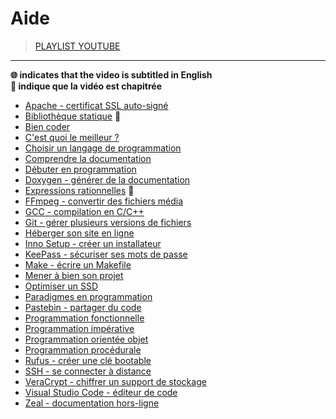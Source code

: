 # Aide

> [PLAYLIST YOUTUBE](https://www.youtube.com/playlist?list=PLrSOXFDHBtfEwFMZ1YIXgUqOFODGyo7tB)

---

**🌐 indicates that the video is subtitled in English**<br>
**🔢 indique que la vidéo est chapitrée**

+ [Apache - certificat SSL auto-signé](https://www.youtube.com/watch?v=iamsyYFCH70)
+ [Bibliothèque statique](https://www.youtube.com/watch?v=osxzRLjHDNY) 🔢
+ [Bien coder](https://www.youtube.com/watch?v=bcY5gF5byrg)
+ [C'est quoi le meilleur ?](https://www.youtube.com/watch?v=YLR_rMc0Rps)
+ [Choisir un langage de programmation](https://www.youtube.com/watch?v=h8I7vhChquw)
+ [Comprendre la documentation](https://www.youtube.com/watch?v=ogo4_Y1fvT0)
+ [Débuter en programmation](https://www.youtube.com/watch?v=aBJ8wYiV9FQ)
+ [Doxygen - générer de la documentation](https://www.youtube.com/watch?v=3uAuexgarD4)
+ [Expressions rationnelles](https://www.youtube.com/watch?v=f3QwwnvSQ50) 🔢
+ [FFmpeg - convertir des fichiers média](https://www.youtube.com/watch?v=gIZzxPgilCA)
+ [GCC - compilation en C/C++](https://www.youtube.com/watch?v=gr44z0Fyx_Y)
+ [Git - gérer plusieurs versions de fichiers](https://www.youtube.com/watch?v=CEb_JM_hsFw&)
+ [Héberger son site en ligne](https://www.youtube.com/watch?v=mXVacXSTns8)
+ [Inno Setup - créer un installateur](https://www.youtube.com/watch?v=ormsdIk_Uhw)
+ [KeePass - sécuriser ses mots de passe](https://www.youtube.com/watch?v=oG3QSXRCuvE)
+ [Make - écrire un Makefile](https://www.youtube.com/watch?v=-riHEHGP2DU)
+ [Mener à bien son projet](https://www.youtube.com/watch?v=Jtoag3KUMMw)
+ [Optimiser un SSD](https://www.youtube.com/watch?v=6k3f72d9UXQ)
+ [Paradigmes en programmation](https://www.youtube.com/watch?v=5D7Shf9nG0Q)
+ [Pastebin - partager du code](https://www.youtube.com/watch?v=brvwCwfF0U0)
+ [Programmation fonctionnelle](https://www.youtube.com/watch?v=UA7JdE7Z28I)
+ [Programmation impérative](https://www.youtube.com/watch?v=UlQObyHkfGo)
+ [Programmation orientée objet](https://www.youtube.com/watch?v=5j5z9BJCAW8)
+ [Programmation procédurale](https://www.youtube.com/watch?v=vLw3YfIwpgU)
+ [Rufus - créer une clé bootable](https://www.youtube.com/watch?v=-wffj0kEqQg)
+ [SSH - se connecter à distance](https://www.youtube.com/watch?v=XUE6v4ZgvJ8)
+ [VeraCrypt - chiffrer un support de stockage](https://www.youtube.com/watch?v=_hP3_vmVRWc)
+ [Visual Studio Code - éditeur de code](https://www.youtube.com/watch?v=eQUsUq_2AQU)
+ [Zeal - documentation hors-ligne](https://www.youtube.com/watch?v=PmgO42dod7E)
